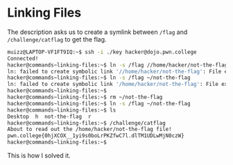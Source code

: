# Linking Files

The description asks us to create a symlink between `/flag` and `/challenge/catflag` to get the flag.

```bash
muizz@LAPTOP-VF1FT9IQ:~$ ssh -i ./key hacker@dojo.pwn.college
Connected!
hacker@commands~linking-files:~$ ln -s /flag //home/hacker/not-the-flag
ln: failed to create symbolic link '//home/hacker/not-the-flag': File exists
hacker@commands~linking-files:~$ ln -s /flag ~/not-the-flag
ln: failed to create symbolic link '/home/hacker/not-the-flag': File exists
hacker@commands~linking-files:~$
hacker@commands~linking-files:~$ rm ~/not-the-flag
hacker@commands~linking-files:~$ ln -s /flag ~/not-the-flag
hacker@commands~linking-files:~$ ls
Desktop  h  not-the-flag  r
hacker@commands~linking-files:~$ /challenge/catflag
About to read out the /home/hacker/not-the-flag file!
pwn.college{0hjXCOX__1yi9s0boLrPKZfwC7l.dlTM1UDLwMjN0czW}
hacker@commands~linking-files:~$
```

This is how I solved it.
